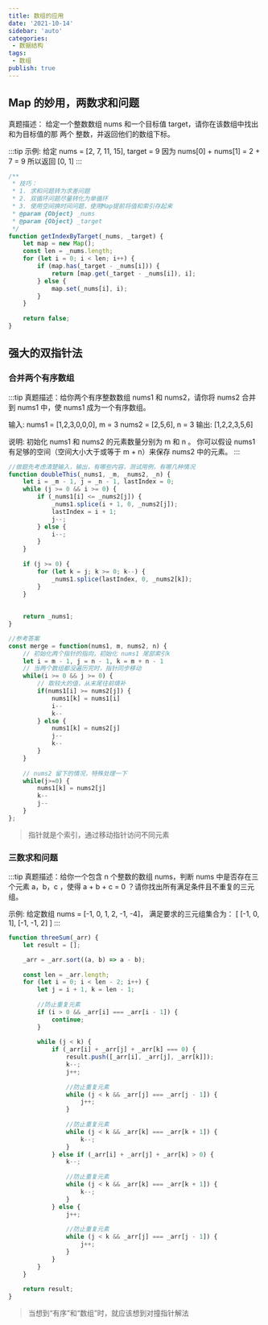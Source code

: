 ```yaml
---
title: 数组的应用
date: '2021-10-14'
sidebar: 'auto'
categories:
 - 数据结构
tags:
 - 数组
publish: true
---
```


## Map 的妙用，两数求和问题
真题描述： 给定一个整数数组 nums 和一个目标值 target，请你在该数组中找出和为目标值的那 两个 整数，并返回他们的数组下标。

:::tip
示例:
给定 nums = [2, 7, 11, 15], target = 9
因为 nums[0] + nums[1] = 2 + 7 = 9 所以返回 [0, 1]
:::

```js
/**
 * 技巧：
 * 1. 求和问题转为求差问题
 * 2. 双循环问题尽量转化为单循环
 * 3. 使用空间换时间问题，使用Map提前将值和索引存起来
 * @param {Object} _nums
 * @param {Object} _target
 */
function getIndexByTarget(_nums, _target) {
    let map = new Map();
    const len = _nums.length;
    for (let i = 0; i < len; i++) {
        if (map.has(_target - _nums[i])) {
            return [map.get(_target - _nums[i]), i];
        } else {
            map.set(_nums[i], i);
        }
    }
    
    return false;
}
```

## 强大的双指针法
### 合并两个有序数组
:::tip
真题描述：给你两个有序整数数组 nums1 和 nums2，请你将 nums2 合并到 nums1 中，使 nums1 成为一个有序数组。

输入:
nums1 = [1,2,3,0,0,0], m = 3
nums2 = [2,5,6], n = 3
输出: [1,2,2,3,5,6]

说明: 初始化 nums1 和 nums2 的元素数量分别为 m 和 n 。 你可以假设 nums1 有足够的空间（空间大小大于或等于 m + n）来保存 nums2 中的元素。
:::

```js
//做题先考虑清楚输入，输出，有哪些内容，测试用例，有哪几种情况
function doubleThis(_nums1, _m, _nums2, _n) {
    let i = _m - 1, j = _n - 1, lastIndex = 0;
    while (j >= 0 && i >= 0) {
        if (_nums1[i] <= _nums2[j]) {
            _nums1.splice(i + 1, 0, _nums2[j]);
            lastIndex = i + 1;
            j--;
        } else {
            i--;
        }
    }
    
    if (j >= 0) {
        for (let k = j; k >= 0; k--) {
            _nums1.splice(lastIndex, 0, _nums2[k]);
        }
    }
    
    
    return _nums1;
}

//参考答案
const merge = function(nums1, m, nums2, n) {
    // 初始化两个指针的指向，初始化 nums1 尾部索引k
    let i = m - 1, j = n - 1, k = m + n - 1
    // 当两个数组都没遍历完时，指针同步移动
    while(i >= 0 && j >= 0) {
        // 取较大的值，从末尾往前填补
        if(nums1[i] >= nums2[j]) {
            nums1[k] = nums1[i] 
            i-- 
            k--
        } else {
            nums1[k] = nums2[j] 
            j-- 
            k--
        }
    }
    
    // nums2 留下的情况，特殊处理一下 
    while(j>=0) {
        nums1[k] = nums2[j]  
        k-- 
        j--
    }
};
```
> 指针就是个索引，通过移动指针访问不同元素


### 三数求和问题
:::tip
真题描述：给你一个包含 n 个整数的数组 nums，判断 nums 中是否存在三个元素 a，b，c ，使得 a + b + c = 0 ？请你找出所有满足条件且不重复的三元组。

示例:
给定数组 nums = [-1, 0, 1, 2, -1, -4]， 满足要求的三元组集合为： [ [-1, 0, 1], [-1, -1, 2] ]
:::
```js
function threeSum(_arr) {
    let result = [];

    _arr = _arr.sort((a, b) => a - b);
    
    const len = _arr.length;
    for (let i = 0; i < len - 2; i++) {
        let j = i + 1, k = len - 1;
        
        //防止重复元素
        if (i > 0 && _arr[i] === _arr[i - 1]) {
            continue;
        }
        
        while (j < k) {
            if (_arr[i] + _arr[j] + _arr[k] === 0) {
                result.push([_arr[i], _arr[j], _arr[k]]);
                k--;
                j++;
                
                //防止重复元素
                while (j < k && _arr[j] === _arr[j - 1]) {
                    j++;
                }
                
                //防止重复元素
                while (j < k && _arr[k] === _arr[k + 1]) {
                    k--;
                }
            } else if (_arr[i] + _arr[j] + _arr[k] > 0) {
                k--;
                
                //防止重复元素
                while (j < k && _arr[k] === _arr[k + 1]) {
                    k--;
                }
            } else {
                j++;
                
                //防止重复元素
                while (j < k && _arr[j] === _arr[j - 1]) {
                    j++;
                }
            }
        }
    }
    
    return result;
}
```

> 当想到“有序”和“数组”时，就应该想到对撞指针解法
